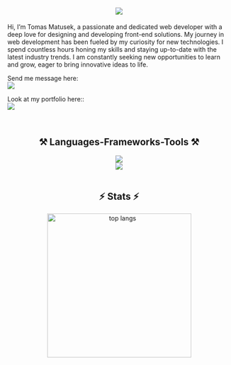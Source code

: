 
<h1 align="center">
    <img src="https://readme-typing-svg.herokuapp.com/?font=Righteous&size=35&center=true&vCenter=true&width=500&height=70&duration=4000&lines=Hello+Devs!+👋;+Welcome+to+my+gitHub!;" />
</h1>

<div align="">

Hi, I’m Tomas Matusek, a passionate and dedicated web developer with a deep love for designing and developing front-end solutions. My journey in web development has been fueled by my curiosity for new technologies. I spend countless hours honing my skills and staying up-to-date with the latest industry trends. I am constantly seeking new opportunities to learn and grow, eager to bring innovative ideas to life.

<div>
</div>
 Send me message here:<br> <a href="https://tomasmatusek-portfolio.netlify.app/#contact" target="_blank">
<img src="https://img.shields.io/badge/mail-333333?style=for-the-badge&logo=gmail&logoColor=red" />
</a>

Look at my portfolio here:: <br> <a href="https://tomasmatusek-portfolio.netlify.app/" target="_blank">
<img src="https://img.shields.io/badge/Portfolio-FF5722?style=for-the-badge&logo=todoist&logoColor=white" target="_blank" />

</a>


<br/>
<div align="center">
    <h2 align="center">⚒️ Languages-Frameworks-Tools ⚒️</h2>
    <img src="https://skillicons.dev/icons?i=html,css,javascript,react,typescript,express" /><br>
    <img src="https://skillicons.dev/icons?i=figma,scss,tailwindcss,npm,git,github" /><br>
    
</div>

<br/>

<h2 align="center">⚡ Stats ⚡</h2>

<div align="center" >

  <img width=325 align="center" src="https://github-readme-stats.vercel.app/api/top-langs/?username=tomyjusuf&hide=HTML&langs_count=8&layout=compact&theme=react&border_radius=10&size_weight=0.5&count_weight=0.5&exclude_repo=github-readme-stats" alt="top langs" />
</div>
